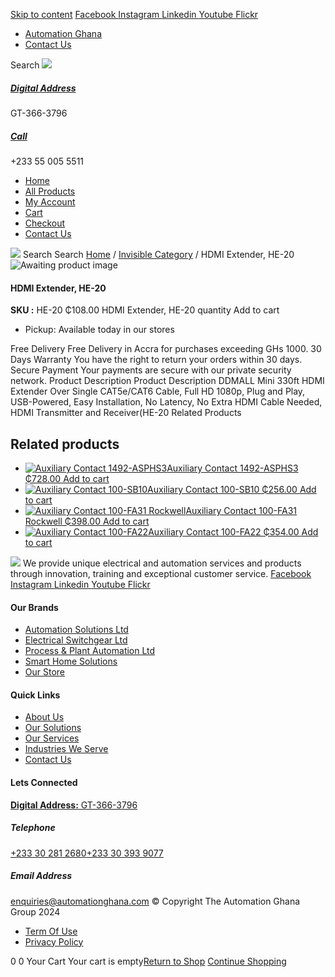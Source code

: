 [Skip to content](https://store.automationghana.com/product/hdmi-extender-he-20/#content)
[ Facebook ](https://www.facebook.com/automationgh/) [ Instagram ](https://www.instagram.com/automationgh/) [ Linkedin ](https://www.linkedin.com/company/the-automation-ghana-limited/) [ Youtube ](https://www.youtube.com/channel/UCurrRDUSm5oIW39VXjn1u0w) [ Flickr ](https://www.flickr.com/photos/181794037@N07/)
  * [ Automation Ghana ](https://automationghana.com)
  * [ Contact Us ](https://store.automationghana.com/contact/)


Search
[ ![](https://store.automationghana.com/wp-content/uploads/2024/04/Website-TAGG-Logo-BLUE.png) ](https://store.automationghana.com/)
[ ](https://maps.app.goo.gl/m4xeaagWCNbLk4jM6)
#####  [ Digital Address ](https://maps.app.goo.gl/m4xeaagWCNbLk4jM6)
GT-366-3796 
[ ](tel:+233550055511)
#####  [ Call ](tel:+233550055511)
+233 55 005 5511 
  * [Home](https://store.automationghana.com/)
  * [All Products](https://store.automationghana.com/shop/)
  * [My Account](https://store.automationghana.com/my-account/)
  * [Cart](https://store.automationghana.com/cart/)
  * [Checkout](https://store.automationghana.com/checkout/)
  * [Contact Us](https://store.automationghana.com/contact/)


[![](https://store.automationghana.com/wp-content/uploads/2024/04/AutomationGhana_logo_white.png)](https://store.automationghana.com)
Search
Search
[Home](https://store.automationghana.com) / [Invisible Category](https://store.automationghana.com/product-category/invisible-category/) / HDMI Extender, HE-20
![Awaiting product image](https://store.automationghana.com/wp-content/uploads/woocommerce-placeholder-600x600.png)
####  HDMI Extender, HE-20 
**SKU :** HE-20 
₵108.00
HDMI Extender, HE-20 quantity
Add to cart
  * Pickup: Available today in our stores


Free Delivery 
Free Delivery in Accra for purchases exceeding GHs 1000. 
30 Days Warranty 
You have the right to return your orders within 30 days. 
Secure Payment 
Your payments are secure with our private security network. 
Product Description
Product Description
DDMALL Mini 330ft HDMI Extender Over Single CAT5e/CAT6 Cable, Full HD 1080p, Plug and Play, USB-Powered, Easy Installation, No Latency, No Extra HDMI Cable Needed, HDMI Transmitter and Receiver(HE-20
Related Products 
## Related products
  * [![Auxiliary Contact 1492-ASPHS3](https://store.automationghana.com/wp-content/uploads/2020/12/1492-ASPHS3-300x300.jpg)Auxiliary Contact 1492-ASPHS3 ₵728.00 ](https://store.automationghana.com/product/auxiliary-contact-1492-asphs3/)
[Add to cart](https://store.automationghana.com/product/hdmi-extender-he-20/?add-to-cart=2969)
  * [![Auxiliary Contact 100-SB10](https://store.automationghana.com/wp-content/uploads/2020/11/Auxilliary-Contact-300x300.jpg)Auxiliary Contact 100-SB10 ₵256.00 ](https://store.automationghana.com/product/auxiliary-contact-100-sb10/)
[Add to cart](https://store.automationghana.com/product/hdmi-extender-he-20/?add-to-cart=2952)
  * [![Auxiliary Contact 100-FA31 Rockwell](https://store.automationghana.com/wp-content/uploads/2020/11/Auxilliary-Contact-Block-100-FA31.jpg)Auxiliary Contact 100-FA31 Rockwell ₵398.00 ](https://store.automationghana.com/product/auxiliary-contact-100-fa31-rockwell/)
[Add to cart](https://store.automationghana.com/product/hdmi-extender-he-20/?add-to-cart=2937)
  * [![Auxiliary Contact 100-FA22](https://store.automationghana.com/wp-content/uploads/2020/11/100-FA22-e1624027345370.jpg)Auxiliary Contact 100-FA22 ₵354.00 ](https://store.automationghana.com/product/auxiliary-contact-100-fa22-rockwell/)
[Add to cart](https://store.automationghana.com/product/hdmi-extender-he-20/?add-to-cart=2935)


![](https://store.automationghana.com/wp-content/uploads/2024/04/AutomationGhana_logo_white.png)
We provide unique electrical and automation services and products through innovation, training and exceptional customer service.
[ Facebook ](https://www.facebook.com/automationgh/) [ Instagram ](https://www.instagram.com/automationgh/) [ Linkedin ](https://www.linkedin.com/company/the-automation-ghana-limited/) [ Youtube ](https://www.youtube.com/channel/UCurrRDUSm5oIW39VXjn1u0w) [ Flickr ](https://www.flickr.com/photos/181794037@N07/)
#### Our Brands
  * [ Automation Solutions Ltd ](https://store.automationghana.com/product/hdmi-extender-he-20/)
  * [ Electrical Switchgear Ltd ](https://store.automationghana.com/product/hdmi-extender-he-20/)
  * [ Process & Plant Automation Ltd ](https://store.automationghana.com/product/hdmi-extender-he-20/)
  * [ Smart Home Solutions ](https://store.automationghana.com/product/hdmi-extender-he-20/)
  * [ Our Store ](https://store.automationghana.com/product/hdmi-extender-he-20/)


#### Quick Links
  * [ About Us ](https://store.automationghana.com/product/hdmi-extender-he-20/)
  * [ Our Solutions ](https://store.automationghana.com/product/hdmi-extender-he-20/)
  * [ Our Services ](https://store.automationghana.com/product/hdmi-extender-he-20/)
  * [ Industries We Serve ](https://store.automationghana.com/product/hdmi-extender-he-20/)
  * [ Contact Us ](https://store.automationghana.com/product/hdmi-extender-he-20/)


#### Lets Connected
[**Digital Address:** GT-366-3796](https://maps.app.goo.gl/m4xeaagWCNbLk4jM6)
#####  Telephone 
[ +233 30 281 2680](tel:+233302812680)[+233 30 393 9077](https://store.automationghana.com/product/hdmi-extender-he-20/+233303939077)
#####  Email Address 
enquiries@automationghana.com 
© Copyright The Automation Ghana Group 2024
  * [ Term Of Use ](https://store.automationghana.com/product/hdmi-extender-he-20/)
  * [ Privacy Policy ](https://store.automationghana.com/product/hdmi-extender-he-20/)


0
0
Your Cart
Your cart is empty[Return to Shop](https://store.automationghana.com/shop/)
[Continue Shopping](https://store.automationghana.com/product/hdmi-extender-he-20/)

